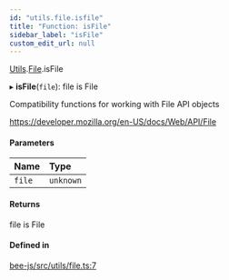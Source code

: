 ```yaml
---
id: "utils.file.isfile"
title: "Function: isFile"
sidebar_label: "isFile"
custom_edit_url: null
---
```


[Utils](../modules/utils.md).[File](../modules/utils.file.md).isFile

▸ **isFile**(`file`): file is File

Compatibility functions for working with File API objects

https://developer.mozilla.org/en-US/docs/Web/API/File

#### Parameters

| Name | Type |
| :------ | :------ |
| `file` | `unknown` |

#### Returns

file is File

#### Defined in

[bee-js/src/utils/file.ts:7](https://github.com/ethersphere/bee-js/blob/6f227e1/src/utils/file.ts#L7)
